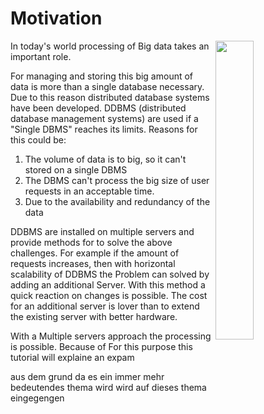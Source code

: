 # Motivation
<img src="https://upload.wikimedia.org/wikipedia/commons/9/9b/Social_Network_Analysis_Visualization.png" align="right" width="35%">


In today's world processing of Big data takes an important role.

For managing and storing this big amount of data is more than a single database necessary. Due to this reason distributed database systems have been developed.
DDBMS (distributed database management systems) are used if a "Single DBMS" reaches its limits. Reasons for this could be:


1. The volume of data is to big, so it can't stored on a single DBMS 
1. The DBMS can't process the big size of user requests in an acceptable time.
1. Due to the availability and redundancy of the data


DDBMS are installed on multiple servers and provide methods for 
to solve the above challenges. For example if the amount of requests increases, then with horizontal scalability of DDBMS the Problem can solved by adding an additional Server. With this method a quick reaction on changes is possible. The cost for an additional server is lover than to extend the existing server with better hardware.

With a Multiple servers approach the processing is possible. 
Because of  For this purpose this tutorial will explaine an expam


aus dem grund da es ein immer mehr bedeutendes thema wird wird auf dieses thema eingegengen